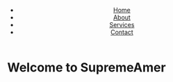 <!DOCTYPE html>
<html lang="en">
<head>
    <meta charset="UTF-8">
    <meta name="viewport" content="width=device-width, initial-scale=1.0">
    <title>SupremeAmer</title>
    <link rel="stylesheet" href="style.css">
</head>
<body>
    <header>
        <nav>
            <ul>
                <li><a href="#" class="nav-btn">Home</a></li>
                <li><a href="#" class="nav-btn">About</a></li>
                <li><a href="#" class="nav-btn">Services</a></li>
                <li><a href="#" class="nav-btn">Contact</a></li>
            </ul>
        </nav>
    </header>
    <main>
        <!-- Add your homepage content here -->
        <h1>Welcome to SupremeAmer</h1>
    </main>
</body>
</html>


